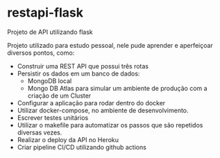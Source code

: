 # restapi-flask
Projeto de API utilizando flask

Projeto utilizado para estudo pessoal, nele pude aprender e aperfeiçoar diversos pontos, como:

- Construir uma REST API que possui três rotas
- Persistir os dados em um banco de dados:
  - MongoDB local
  - Mongo DB Atlas para simular um ambiente de produção com a criação de um Cluster
- Configurar a aplicação para rodar dentro do docker
- Utilizar docker-compose, no ambiente de desenvolvimento.
- Escrever testes unitários
- Utilizar o makefile para automatizar os passos que são repetidos diversas vezes.
- Realizar o deploy da API no Heroku
- Criar pipeline CI/CD utilizando github actions


